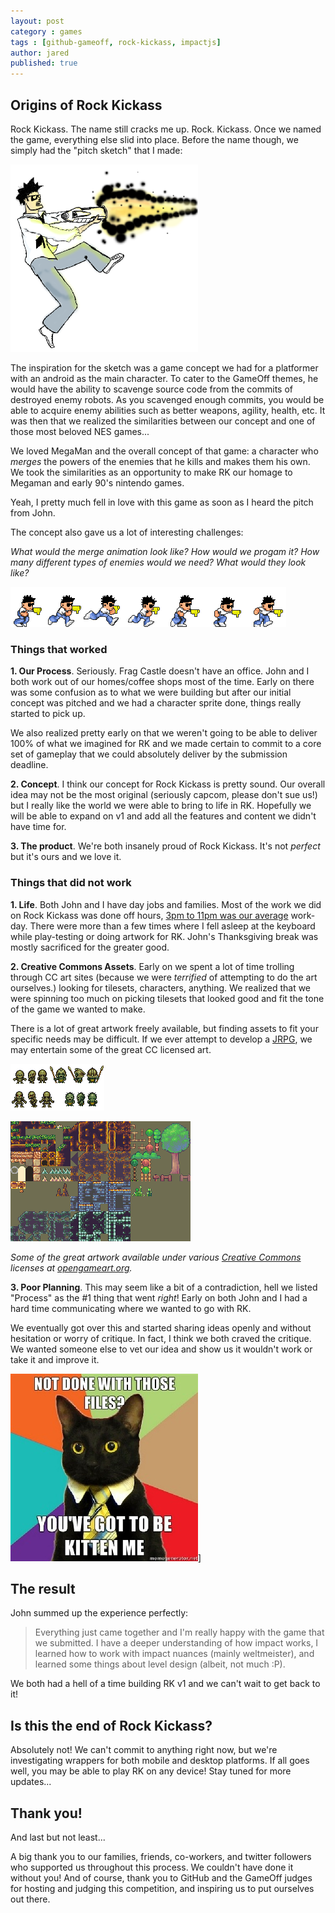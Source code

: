```yaml
---
layout: post
category : games
tags : [github-gameoff, rock-kickass, impactjs]
author: jared
published: true
---
```


## Origins of Rock Kickass
Rock Kickass. The name still cracks me up. Rock. Kickass. Once we named the game, everything else slid into place. Before the name though, we simply had the "pitch sketch" that I made:

![Initial "pitch sketch"](/assets/site/img/posts/rock-kickass-post-mortem/game-off-pitch-concept.png)

The inspiration for the sketch was a game concept we had for a platformer with an android as the main character.  To cater to the GameOff themes, he would have the ability to scavenge source code from the commits of destroyed enemy robots.  As you scavenged enough commits, you would be able to acquire enemy abilities such as better weapons, agility, health, etc.  It was then that we realized the similarities between our concept and one of those most beloved NES games...

We loved MegaMan and the overall concept of that game: a character who _merges_ the powers of the enemies that he kills and makes them his own. We took the similarities as an opportunity to make RK our homage to Megaman and early 90's nintendo games.

Yeah, I pretty much fell in love with this game as soon as I heard the pitch from John.

The concept also gave us a lot of interesting challenges:

_What would the merge animation look like? How would we progam it? How many different types of enemies would we need? What would they look like?_

![Part of Rock's image sprite](/assets/site/img/posts/rock-kickass-post-mortem/player-sprite.png)

### Things that worked

 **1. Our Process**. Seriously. Frag Castle doesn't have an office. John and I both work out of our homes/coffee shops most of the time. Early on there was some confusion as to what we were building but after our initial concept was pitched and we had a character sprite done, things really started to pick up.

 We also realized pretty early on that we weren't going to be able to deliver 100% of what we imagined for RK and we made certain to commit to a core set of gameplay that we could absolutely deliver by the submission deadline.

 **2. Concept**. I think our concept for Rock Kickass is pretty sound. Our overall idea may not be the most original (seriously capcom, please don't sue us!) but I really like the world we were able to bring to life in RK.  Hopefully we will be able to expand on v1 and add all the features and content we didn't have time for.

**3. The product**. We're both insanely proud of Rock Kickass. It's not _perfect_ but it's ours and we love it.

### Things that did not work

 **1. Life**. Both John and I have day jobs and families. Most of the work we did on Rock Kickass was done off hours, [3pm to 11pm was our average](https://github.com/fragcastle/rock-kickass/graphs/punch-card) work-day. There were more than a few times where I fell asleep at the keyboard while play-testing or doing artwork for RK.  John's Thanksgiving break was mostly sacrificed for the greater good.

 **2. Creative Commons Assets**. Early on we spent a lot of time trolling through CC art sites (because we were _terrified_ of attempting to do the art ourselves.) looking for tilesets, characters, anything. We realized that we were spinning too much on picking tilesets that looked good and fit the tone of the game we wanted to make.

There is a lot of great artwork freely available, but finding assets to fit your specific needs may be difficult.  If we ever attempt to develop a [JRPG](http://en.wikipedia.org/wiki/Japanese_role-playing_game), we may entertain some of the great CC licensed art.

[![Zombie and skeleton image sprite](/assets/site/img/posts/rock-kickass-post-mortem/zombies_and_skeletons.png)](http://opengameart.org/content/zombies-skeletons)

[![Terrain tiles](/assets/site/img/posts/rock-kickass-post-mortem/dirt-tiles.png)](http://opengameart.org/content/old-frogatto-tile-art)

_Some of the great artwork available under various [Creative Commons](http://creativecommons.org/) licenses at [opengameart.org](opengameart.org)._

 **3. Poor Planning**. This may seem like a bit of a contradiction, hell we listed "Process" as the #1 thing that went _right_! Early on both John and I had a hard time communicating where we wanted to go with RK.

 We eventually got over this and started sharing ideas openly and without hesitation or worry of critique. In fact, I think we both craved the critique. We wanted someone else to vet our idea and show us it wouldn't work or take it and improve it.

![Boss Cat](/assets/site/img/posts/rock-kickass-post-mortem/boss_cat.jpg)]

## The result

John summed up the experience perfectly:

> Everything just came together and I'm really happy with the game that we submitted. I have a deeper understanding of how impact works, I learned how to work with impact nuances (mainly weltmeister), and learned some things about level design (albeit, not much :P).

We both had a hell of a time building RK v1 and we can't wait to get back to it!

## Is this the end of Rock Kickass?

Absolutely not! We can't commit to anything right now, but we're investigating wrappers for both mobile and desktop platforms.  If all goes well, you may be able to play RK on any device!  Stay tuned for more updates...

## Thank you!

And last but not least...

A big thank you to our families, friends, co-workers, and twitter followers who supported us throughout this process.  We couldn't have done it without you! And of course, thank you to GitHub and the GameOff judges for hosting and judging this competition, and inspiring us to put ourselves out there.
